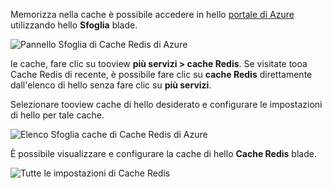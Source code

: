 Memorizza nella cache è possibile accedere in hello [portale di Azure](https://portal.azure.com) utilizzando hello **Sfoglia** blade.

![Pannello Sfoglia di Cache Redis di Azure](media/redis-cache-browse/redis-cache-browse.png)

le cache, fare clic su tooview **più servizi > cache Redis**. Se visitate tooa Cache Redis di recente, è possibile fare clic su **cache Redis** direttamente dall'elenco di hello senza fare clic su **più servizi**.

Selezionare tooview cache di hello desiderato e configurare le impostazioni di hello per tale cache.

![Elenco Sfoglia cache di Cache Redis di Azure](media/redis-cache-browse/redis-caches.png)

È possibile visualizzare e configurare la cache di hello **Cache Redis** blade.

![Tutte le impostazioni di Cache Redis](media/redis-cache-browse/redis-cache-blade.png)

